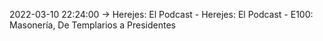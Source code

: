 2022-03-10 22:24:00 -> Herejes: El Podcast - Herejes: El Podcast - E100: Masonería, De Templarios a Presidentes
